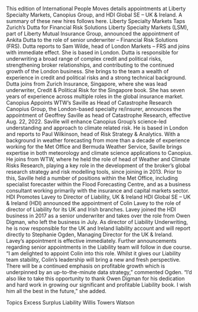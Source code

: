 This edition of International People Moves details appointments at Liberty Specialty Markets, Canopius Group, and HDI Global SE – UK & Ireland.
A summary of these new hires follows here.
Liberty Specialty Markets Taps Zurich’s Dutta for Financial Risk Solutions
Liberty Specialty Markets (LSM), part of Liberty Mutual Insurance Group, announced the appointment of Ankita Dutta to the role of senior underwriter – Financial Risk Solutions (FRS).
Dutta reports to Sam Wilde, head of London Markets – FRS and joins with immediate effect. She is based in London.
Dutta is responsible for underwriting a broad range of complex credit and political risks, strengthening broker relationships, and contributing to the continued growth of the London business. She brings to the team a wealth of experience in credit and political risks and a strong technical background.
Dutta joins from Zurich Insurance, Singapore, where she was lead underwriter, Credit & Political Risk for the Singapore book. She has seven years of experience across multiple roles in the global insurance market.
Canopius Appoints WTW’s Saville as Head of Catastrophe Research
Canopius Group, the London-based specialty re/insurer, announces the appointment of Geoffrey Saville as head of Catastrophe Research, effective Aug. 22, 2022.
Saville will enhance Canopius Group’s science-led understanding and approach to climate related risk. He is based in London and reports to Paul Wilkinson, head of Risk Strategy & Analytics.
With a background in weather forecasting from more than a decade of experience working for the Met Office and Bermuda Weather Service, Saville brings expertise in both meteorology and climate science applications to Canopius.
He joins from WTW, where he held the role of head of Weather and Climate Risks Research, playing a key role in the development of the broker’s global research strategy and risk modelling tools, since joining in 2013. Prior to this, Saville held a number of positions within the Met Office, including specialist forecaster within the Flood Forecasting Centre, and as a business consultant working primarily with the insurance and capital markets sector.
HDI Promotes Lavey to Director of Liability, UK & Ireland
HDI Global SE – UK & Ireland (HDI) announced the appointment of Colin Lavey to the role of director of Liability for its UK and Irish branches.
Lavey joined the HDI business in 2017 as a senior underwriter and takes over the role from Owen Digman, who left the business in July. As director of Liability Underwriting, he is now responsible for the UK and Ireland liability account and will report directly to Stephanie Ogden, Managing Director for the UK & Ireland.
Lavey’s appointment is effective immediately. Further announcements regarding senior appointments in the Liability team will follow in due course.
“I am delighted to appoint Colin into this role. Whilst it gives our Liability team stability, Colin’s leadership will bring a new and fresh perspective. There will be a continued emphasis on profitable growth which is underpinned by an up-to-the-minute data strategy,” commented Ogden.
“I’d also like to take this opportunity to thank Owen Digman for his dedication and hard work in growing our significant and profitable Liability book. I wish him all the best in the future,” she added.

Topics
Excess Surplus
Liability
Willis Towers Watson
